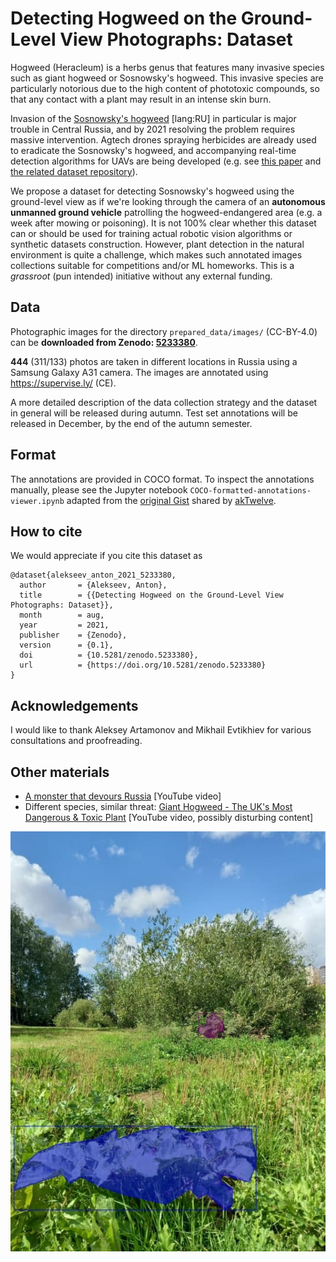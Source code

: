 # Detecting Hogweed on the Ground-Level View Photographs: Dataset

Hogweed (Heracleum) is a herbs genus that features many invasive species such as giant hogweed 
or Sosnowsky's hogweed. This invasive species are particularly notorious due to the high 
content of phototoxic compounds, so that any contact with a plant may result in an intense skin burn. 

Invasion of the [Sosnowsky's hogweed](https://antiborschevik.info/) \[lang:RU\] in particular is major trouble 
in Central Russia, and by 2021 resolving the problem requires massive intervention. Agtech drones spraying 
herbicides are already used to eradicate the Sosnowsky's hogweed, and accompanying real-time detection 
algorithms for UAVs are being developed (e.g. see [this paper](https://ieeexplore.ieee.org/document/9359491) 
and [the related dataset repository](https://github.com/DLopatkin/Heracleum-Dataset)).

We propose a dataset for detecting Sosnowsky's hogweed using the ground-level view as if we're 
looking through the camera of an **autonomous unmanned ground vehicle** patrolling the hogweed-endangered 
area (e.g. a week after mowing or poisoning). It is not 100% clear whether this dataset can or should be 
used for training actual robotic vision algorithms or synthetic datasets construction. However, plant detection 
in the natural environment is quite a challenge, which makes such annotated images collections suitable 
for competitions and/or ML homeworks. This is a *grassroot* (pun intended) initiative without any external 
funding.

## Data

Photographic images for the directory `prepared_data/images/` (CC-BY-4.0) can be **downloaded from Zenodo: [5233380](https://zenodo.org/record/5233380)**.

**444** (311/133) photos are taken in different locations in Russia using a Samsung Galaxy A31 camera. 
The images are annotated using https://supervise.ly/ (CE). 

A more detailed description of the data collection strategy and the dataset in general will be released during autumn.
Test set annotations will be released in December, by the end of the autumn semester.

## Format

The annotations are provided in COCO format. To inspect the annotations manually, please see 
the Jupyter notebook `COCO-formatted-annotations-viewer.ipynb` adapted from the [original Gist](https://gist.github.com/akTwelve/dc79fc8b9ae66828e7c7f648049bc42d) 
shared by [akTwelve](https://github.com/akTwelve).

## How to cite

We would appreciate if you cite this dataset as

```
@dataset{alekseev_anton_2021_5233380,
  author       = {Alekseev, Anton},
  title        = {{Detecting Hogweed on the Ground-Level View Photographs: Dataset}},
  month        = aug,
  year         = 2021,
  publisher    = {Zenodo},
  version      = {0.1},
  doi          = {10.5281/zenodo.5233380},
  url          = {https://doi.org/10.5281/zenodo.5233380}
}
```

## Acknowledgements

I would like to thank Aleksey Artamonov and Mikhail Evtikhiev for various consultations and proofreading.

## Other materials

* [A monster that devours Russia](https://www.youtube.com/watch?v=u5NxuEoXHn8) \[YouTube video\]
* Different species, similar threat: [Giant Hogweed - The UK's Most Dangerous & Toxic Plant](https://www.youtube.com/watch?v=p2iCSHrYjoc) \[YouTube video, possibly disturbing content\]


![Semantic segmentation](example_coco_annotation.jpg?raw=true "Polygons obtained via manual annotation.")
